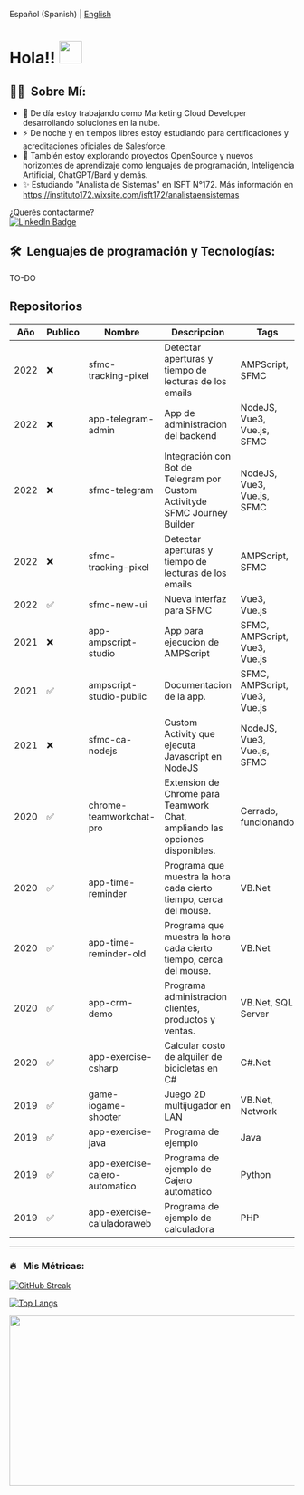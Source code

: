
Español (Spanish) | <a href="https://www.linkedin.com/in/pablofacciano">English</a>

<h1>Hola!! <img src="https://media.giphy.com/media/hvRJCLFzcasrR4ia7z/giphy.gif" width="40"></h1>

## 👨‍💻 &nbsp;Sobre Mí:

- 🔭 De día estoy trabajando como Marketing Cloud Developer desarrollando soluciones en la nube.
- ⚡ De noche y en tiempos libres estoy estudiando para certificaciones y acreditaciones oficiales de Salesforce.
- 🌱 También estoy explorando proyectos OpenSource y nuevos horizontes de aprendizaje como lenguajes de programación, Inteligencia Artificial, ChatGPT/Bard y demás.
- ✨ Estudiando "Analista de Sistemas" en ISFT N°172. Más información en https://instituto172.wixsite.com/isft172/analistaensistemas

<p>¿Querés contactarme?<br><a href="https://www.linkedin.com/in/pablofacciano"><img src="https://img.shields.io/badge/LinkedIn-blue?style=for-the-badge&logo=linkedin&logoColor=white" alt="LinkedIn Badge"></a></p>


## 🛠 &nbsp;Lenguajes de programación y Tecnologías:

TO-DO


## Repositorios

|Año|Publico|Nombre|Descripcion|Tags|Estado|Demo|
|---|---|---|---|---|---|---|
|2022|❌|sfmc-tracking-pixel|Detectar aperturas y tiempo de lecturas de los emails|AMPScript, SFMC|Cerrado, funcionando|No|
|2022|❌|app-telegram-admin|App de administracion del backend|NodeJS, Vue3, Vue.js, SFMC|Cerrado, funcionando|No|
|2022|❌|sfmc-telegram|Integración con Bot de Telegram por Custom Activityde SFMC Journey Builder|NodeJS, Vue3, Vue.js, SFMC|Cerrado, funcionando|No|
|2022|❌|sfmc-tracking-pixel|Detectar aperturas y tiempo de lecturas de los emails|AMPScript, SFMC|Cerrado, funcionando|No|
|2022|✅|sfmc-new-ui|Nueva interfaz para SFMC|Vue3, Vue.js|Cerrado, no terminado|No|
|2021|❌|app-ampscript-studio|App para ejecucion de AMPScript|SFMC, AMPScript, Vue3, Vue.js|https://ampscript.netlify.app/ (login ya deshabilitado)|
|2021|✅|ampscript-studio-public|Documentacion de la app.|SFMC, AMPScript, Vue3, Vue.js|https://pablofacciano.github.io/ampscript-studio-public/|
|2021|❌|sfmc-ca-nodejs|Custom Activity que ejecuta Javascript en NodeJS|NodeJS, Vue3, Vue.js, SFMC|Cerrado, funcionando|No|
|2020|✅|chrome-teamworkchat-pro|Extension de Chrome para Teamwork Chat, ampliando las opciones disponibles.|Cerrado, funcionando|No|
|2020|✅|app-time-reminder|Programa que muestra la hora cada cierto tiempo, cerca del mouse.|VB.Net|Cerrado, funcionando|No|
|2020|✅|app-time-reminder-old|Programa que muestra la hora cada cierto tiempo, cerca del mouse.|VB.Net|Cerrado, funcionando|No|
|2020|✅|app-crm-demo|Programa administracion clientes, productos y ventas.|VB.Net, SQL Server|Cerrado, funcionando|No|
|2020|✅|app-exercise-csharp|Calcular costo de alquiler de bicicletas en C#|C#.Net|Cerrado|No|
|2019|✅|game-iogame-shooter|Juego 2D multijugador en LAN|VB.Net, Network|Cerrado, funcionando|No|
|2019|✅|app-exercise-java|Programa de ejemplo|Java|Cerrado, funcionando|No|
|2019|✅|app-exercise-cajero-automatico|Programa de ejemplo de Cajero automatico|Python|Cerrado, funcionando|No|
|2019|✅|app-exercise-caluladoraweb|Programa de ejemplo de calculadora|PHP|Cerrado, funcionando|No|




---

### 🔥 &nbsp; Mis Métricas:
[![GitHub Streak](http://github-readme-streak-stats.herokuapp.com?user=pablofacciano&theme=dark&background=000000)](https://git.io/streak-stats)

[![Top Langs](https://github-readme-stats.vercel.app/api/top-langs/?username=pablofacciano&layout=compact&theme=vision-friendly-dark)](https://github.com/anuraghazra/github-readme-stats)

<img src="https://media.giphy.com/media/dWesBcTLavkZuG35MI/giphy.gif" width="600" height="300"  />